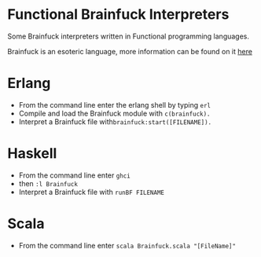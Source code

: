 #  Functional Brainfuck Interpreters

Some Brainfuck interpreters written in Functional programming languages.

Brainfuck is an esoteric language, more information can be found on it [here](http://en.wikipedia.org/wiki/Brainfuck)

# Erlang
-  From the command line enter the erlang shell by typing `erl`
-  Compile and load the Brainfuck module with `c(brainfuck).`
-  Interpret a Brainfuck file with`brainfuck:start([FILENAME]).`

# Haskell
- From the command line enter `ghci`
- then `:l Brainfuck`
- Interpret a Brainfuck file with `runBF FILENAME`

# Scala
- From the command line enter `scala Brainfuck.scala "[FileName]"`
